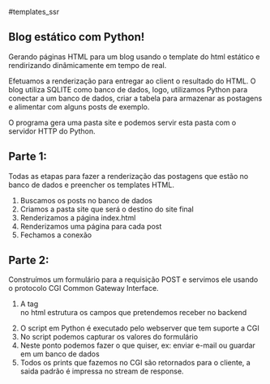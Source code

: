 #templates_ssr

Blog estático com Python!
---------------------------------------------------------------------------------------------------------------------------------------
Gerando páginas HTML para um blog usando o template do html estático e rendirizando dinâmicamente em tempo de real.

Efetuamos a renderização para entregar ao client o resultado do HTML.
O blog utiliza SQLITE como banco de dados, logo, utilizamos Python para conectar a um banco de dados, criar a tabela para armazenar as postagens e alimentar com alguns posts de exemplo.

O programa gera uma pasta site e podemos servir esta pasta com o servidor HTTP do Python.

Parte 1:
---------------------------------------------------------------------------------------------------------------------------------------
Todas as etapas para fazer a renderização das postagens que estão no banco de dados e preencher os templates HTML.

1) Buscamos os posts no banco de dados
2) Criamos a pasta site que será o destino do site final
3) Renderizamos a página index.html
4) Renderizamos uma página para cada post
5) Fechamos a conexão

Parte 2:
---------------------------------------------------------------------------------------------------------------------------------------

Construímos um formulário para a requisição POST e servimos ele usando o protocolo CGI Common Gateway Interface.

1) A tag <form> no html estrutura os campos que pretendemos receber no backend
2) O script em Python é executado pelo webserver que tem suporte a CGI
3) No script podemos capturar os valores do formulário
4) Neste ponto podemos fazer o que quiser, ex: enviar e-mail ou guardar em um banco de dados
5) Todos os prints que fazemos no CGI são retornados para o cliente, a saida padrão é impressa no stream de response.
